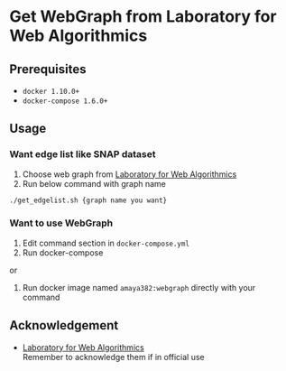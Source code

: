 # Get WebGraph from Laboratory for Web Algorithmics

## Prerequisites

* `docker 1.10.0+`
* `docker-compose 1.6.0+`


## Usage
### Want edge list like SNAP dataset

1. Choose web graph from [Laboratory for Web Algorithmics](http://law.di.unimi.it/datasets.php)
2. Run below command with graph name

```sh
./get_edgelist.sh {graph name you want}
```

### Want to use WebGraph

1. Edit command section in `docker-compose.yml`
2. Run docker-compose

or

1. Run docker image named `amaya382:webgraph` directly with your command


## Acknowledgement

* [Laboratory for Web Algorithmics](http://law.di.unimi.it/)  
Remember to acknowledge them if in official use
